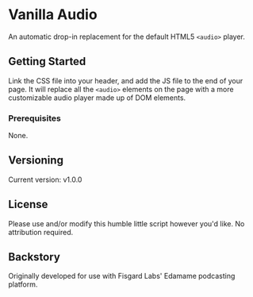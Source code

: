 # Vanilla Audio

An automatic drop-in replacement for the default HTML5 `<audio>` player.

## Getting Started

Link the CSS file into your header, and add the JS file to the end of your page.
It will replace all the `<audio>` elements on the page with a more customizable
audio player made up of DOM elements.

### Prerequisites

None.

## Versioning

Current version: v1.0.0

## License

Please use and/or modify this humble little script however you'd like.
No attribution required.

## Backstory

Originally developed for use with Fisgard Labs' Edamame podcasting platform.
